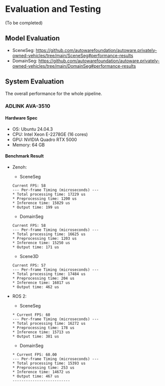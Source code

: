 # Evaluation and Testing

(To be completed)

## Model Evaluation

- SceneSeg: https://github.com/autowarefoundation/autoware.privately-owned-vehicles/tree/main/SceneSeg#performance-results
- DomainSeg: https://github.com/autowarefoundation/autoware.privately-owned-vehicles/tree/main/DomainSeg#performance-results

## System Evaluation

The overall performance for the whole pipeline.

### ADLINK AVA-3510

#### Hardware Spec

- OS: Ubuntu 24.04.3
- CPU: Intel Xeon E-2278GE (16 cores)
- GPU: NVIDIA Quadro RTX 5000
- Memory: 64 GB

#### Benchmark Result

- Zenoh:

    - SceneSeg
  
    ```raw
    Current FPS: 58
    --- Per-frame Timing (microseconds) ---
    * Total processing time: 17229 us
    * Preprocessing time: 1200 us
    * Inference time: 15829 us      
    * Output time: 199 us
    ```

    - DomainSeg

    ```raw
    Current FPS: 58
    --- Per-frame Timing (microseconds) ---
    * Total processing time: 16625 us
    * Preprocessing time: 1203 us
    * Inference time: 15250 us
    * Output time: 171 us
    ```

    - Scene3D

    ```raw
    Current FPS: 57
    --- Per-frame Timing (microseconds) ---
    * Total processing time: 17484 us
    * Preprocessing time: 204 us
    * Inference time: 16817 us
    * Output time: 462 us
    ```

- ROS 2:

    - SceneSeg
  
    ```raw
    * Current FPS: 60
    --- Per-frame Timing (microseconds) --- 
    * Total processing time: 16272 us
    * Preprocessing time: 178 us
    * Inference time: 15713 us
    * Output time: 381 us
    ```

    - DomainSeg

    ```raw
    * Current FPS: 60.00
    --- Per-frame Timing (microseconds) --- 
    * Total processing time: 15393 us
    * Preprocessing time: 253 us
    * Inference time: 14672 us
    * Output time: 467 us
    -------------------------- 
    ```
